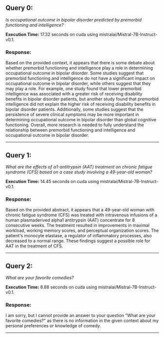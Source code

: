 ## Query 0:
*Is occupational outcome in bipolar disorder predicted by premorbid functioning and intelligence?*

**Execution Time:**
17.32 seconds on cuda using mistralai/Mistral-7B-Instruct-v0.1.

### Response:
 Based on the provided context, it appears that there is some debate about whether premorbid functioning and intelligence play a role in determining occupational outcome in bipolar disorder. Some studies suggest that premorbid functioning and intelligence do not have a significant impact on occupational outcome in bipolar disorder, while others suggest that they may play a role. For example, one study found that lower premorbid intelligence was associated with a greater risk of receiving disability benefits in bipolar disorder patients, but another study found that premorbid intelligence did not explain the higher risk of receiving disability benefits in bipolar disorder patients. Additionally, some studies suggest that the persistence of severe clinical symptoms may be more important in determining occupational outcome in bipolar disorder than global cognitive functioning. Overall, more research is needed to fully understand the relationship between premorbid functioning and intelligence and occupational outcome in bipolar disorder.

---

## Query 1:
*What are the effects of α1-antitrypsin (AAT) treatment on chronic fatigue syndrome (CFS) based on a case study involving a 49-year-old woman?*

**Execution Time:**
14.45 seconds on cuda using mistralai/Mistral-7B-Instruct-v0.1.

### Response:
 Based on the provided abstract, it appears that a 49-year-old woman with chronic fatigue syndrome (CFS) was treated with intravenous infusions of a human plasmaderived alpha1 antitrypsin (AAT) concentrate for 8 consecutive weeks. The treatment resulted in improvements in maximal workload, working memory scores, and perceptual organization scores. The patient's monocyte elastase, a regulator of inflammatory processes, also decreased to a normal range. These findings suggest a possible role for AAT in the treatment of CFS.

---

## Query 2:
*What are your favorite comedies?*

**Execution Time:**
8.88 seconds on cuda using mistralai/Mistral-7B-Instruct-v0.1.

### Response:
 I am sorry, but I cannot provide an answer to your question "What are your favorite comedies?" as there is no information in the given context about my personal preferences or knowledge of comedy.

---

